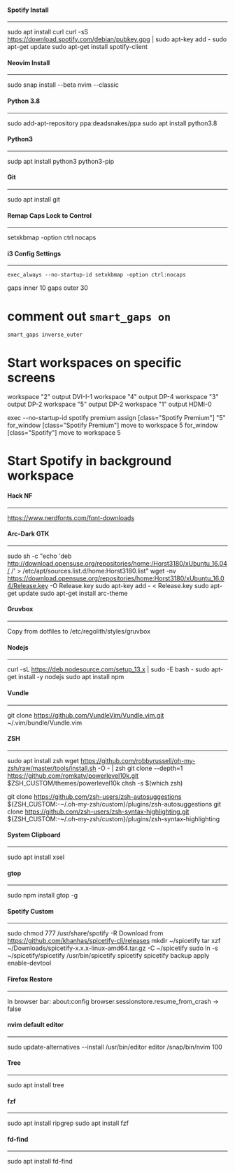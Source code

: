 #### Spotify Install

--------------------

sudo apt install curl
curl -sS https://download.spotify.com/debian/pubkey.gpg | sudo apt-key add - 
sudo apt-get update
sudo apt-get install spotify-client

#### Neovim Install

-------------------

sudo snap install --beta nvim --classic


#### Python 3.8

---------------

sudo add-apt-repository ppa:deadsnakes/ppa
sudo apt install python3.8


#### Python3

------------

sudp apt install python3 python3-pip


#### Git

--------

sudo apt install git


#### Remap Caps Lock to Control

-------------------------------

setxkbmap -option ctrl:nocaps


#### i3 Config Settings

-----------------------

`exec_always --no-startup-id setxkbmap -option ctrl:nocaps`

gaps inner 10
gaps outer 30
# comment out `smart_gaps on`
`smart_gaps inverse_outer`


# Start workspaces on specific screens

workspace "2" output DVI-I-1
workspace "4" output DP-4
workspace "3" output DP-2
workspace "5" output DP-2
workspace "1" output HDMI-0

exec --no-startup-id spotify premium
assign [class="Spotify Premium"] "5"
for_window [class="Spotify Premium"] move to workspace 5
for_window [class="Spotify"] move to workspace 5
# Start Spotify in background workspace



#### Hack NF

------------

https://www.nerdfonts.com/font-downloads


#### Arc-Dark GTK

-----------------

sudo sh -c "echo 'deb http://download.opensuse.org/repositories/home:/Horst3180/xUbuntu_16.04/ /' > /etc/apt/sources.list.d/home:Horst3180.list"
wget -nv https://download.opensuse.org/repositories/home:Horst3180/xUbuntu_16.04/Release.key -O Release.key
sudo apt-key add - < Release.key
sudo apt-get update
sudo apt-get install arc-theme


#### Gruvbox

------------

Copy from dotfiles to /etc/regolith/styles/gruvbox



#### Nodejs

-----------

curl -sL https://deb.nodesource.com/setup_13.x | sudo -E bash -
sudo apt-get install -y nodejs
sudo apt install npm

#### Vundle

-----------

git clone https://github.com/VundleVim/Vundle.vim.git ~/.vim/bundle/Vundle.vim



#### ZSH

--------

sudo apt install zsh
wget https://github.com/robbyrussell/oh-my-zsh/raw/master/tools/install.sh -O - | zsh
git clone --depth=1 https://github.com/romkatv/powerlevel10k.git $ZSH_CUSTOM/themes/powerlevel10k
chsh -s $(which zsh)

git clone https://github.com/zsh-users/zsh-autosuggestions ${ZSH_CUSTOM:-~/.oh-my-zsh/custom}/plugins/zsh-autosuggestions
git clone https://github.com/zsh-users/zsh-syntax-highlighting.git ${ZSH_CUSTOM:-~/.oh-my-zsh/custom}/plugins/zsh-syntax-highlighting



#### System Clipboard

---------------------

sudo apt install xsel

#### gtop

---------

sudo npm install gtop -g

#### Spotify Custom

-------------------

sudo chmod 777 /usr/share/spotify -R
Download from https://github.com/khanhas/spicetify-cli/releases
mkdir ~/spicetify
tar xzf ~/Downloads/spicetify-x.x.x-linux-amd64.tar.gz -C ~/spicetify
sudo ln -s ~/spicetify/spicetify /usr/bin/spicetify
spicetify
spicetify backup apply enable-devtool


#### Firefox Restore

--------------------

In browser bar:
about:config
browser.sessionstore.resume_from_crash -> false


#### nvim default editor

------------------------

sudo update-alternatives --install /usr/bin/editor editor /snap/bin/nvim 100



#### Tree

------------------------
sudo apt install tree



#### fzf

------------------------
sudo apt install ripgrep
sudo apt install fzf


#### fd-find

------------

sudo apt install fd-find
